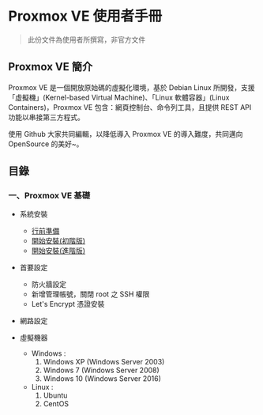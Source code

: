 Proxmox VE 使用者手冊
=
> 此份文件為使用者所撰寫，非官方文件

## Proxmox VE 簡介
Proxmox VE 是一個開放原始碼的虛擬化環境，基於 Debian Linux 所開發，支援「虛擬機」(Kernel-based Virtual Machine)、「Linux 軟體容器」(Linux Containers)，Proxmox VE 包含：網頁控制台、命令列工具，且提供 REST API 功能以串接第三方程式。

使用 Github 大家共同編輯，以降低導入 Proxmox VE 的導入難度，共同邁向 OpenSource 的美好~。 

## 目錄

### 一、Proxmox VE 基礎

- 系統安裝
    - [行前準備](doc/01.installation.preparation.md)
    - [開始安裝(初階版)](doc/01.installation.basic.md)
    - [開始安裝(進階版)](doc/01.installation.advance.md)

- 首要設定
    - 防火牆設定
    - 新增管理帳號，關閉 root 之 SSH 權限
    - Let's Encrypt 憑證安裝

- 網路設定
- 虛擬機器
    - Windows :
        1. Windows XP (Windows Server 2003)
        2. Windows 7 (Windows Server 2008)
        3. Windows 10 (Windows Server 2016)
    - Linux :
        1. Ubuntu
        2. CentOS
